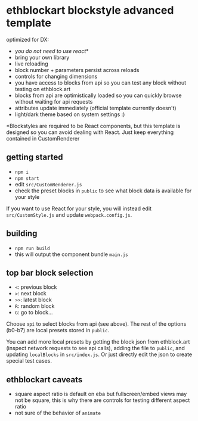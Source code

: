 # ethblockart blockstyle advanced template

optimized for DX:

- _you do not need to use react_*
- bring your own library
- live reloading
- block number + parameters persist across reloads
- controls for changing dimensions
- you have access to blocks from api so you can test any block without testing on ethblock.art
- blocks from api are optimistically loaded so you can quickly browse without waiting for api requests
- attributes update immediately (official template currently doesn't)
- light/dark theme based on system settings :)

*Blockstyles are required to be React components, but this template is designed so you can avoid dealing with React. Just keep everything contained in CustomRenderer

## getting started

- `npm i`
- `npm start`
- edit `src/CustomRenderer.js`
- check the preset blocks in `public` to see what block data is available for your style

If you want to use React for your style, you will instead edit `src/CustomStyle.js` and update `webpack.config.js`.

## building

- `npm run build`
- this will output the component bundle `main.js`

## top bar block selection

- `<`: previous block
- `>`: next block
- `>>`: latest block
- `R`: random block
- `G`: go to block...

Choose `api` to select blocks from api (see above). The rest of the options (b0-b7) are local presets stored in `public`.

You can add more local presets by getting the block json from ethblock.art (inspect network requests to see api calls), adding the file to `public`, and updating `localBlocks` in `src/index.js`. Or just directly edit the json to create special test cases.

## ethblockart caveats

- square aspect ratio is default on eba but fullscreen/embed views may not be square, this is why there are controls for testing different aspect ratio
- not sure of the behavior of `animate`